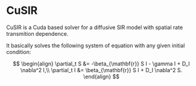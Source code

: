 # CuSIR

CuSIR is a Cuda based solver for a diffusive SIR model with spatial rate transmition dependence. 

It basically solves the following system of equation with any given initial condition:

$$
\begin{align}
\partial_t S &= -\beta_{\mathbf{r}} S I - \gamma I + D_I \nabla^2 I,\\
\partial_t I &= \beta_{\mathbf{r}} S I + D_I \nabla^2 S.
\end{align}
$$



